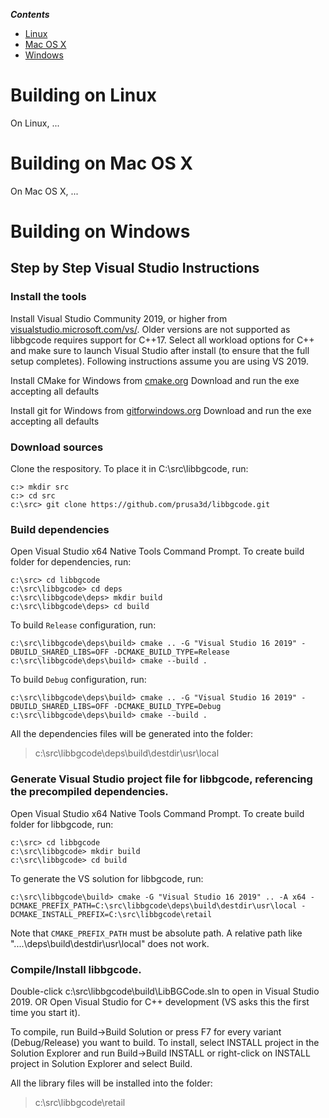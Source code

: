 _**Contents**_

  * [Linux](#building-on-linux)
  * [Mac OS X](#building-on-mac-os-x)
  * [Windows](#building-on-windows)
  
# Building on Linux

On Linux, ...

# Building on Mac OS X

On Mac OS X, ...

# Building on Windows

## Step by Step Visual Studio Instructions

### Install the tools

Install Visual Studio Community 2019, or higher from [visualstudio.microsoft.com/vs/](https://visualstudio.microsoft.com/vs/).
Older versions are not supported as libbgcode requires support for C++17.
Select all workload options for C++ and make sure to launch Visual Studio after install (to ensure that the full setup completes).
Following instructions assume you are using VS 2019.

Install CMake for Windows from [cmake.org](https://cmake.org/)
Download and run the exe accepting all defaults

Install git for Windows from [gitforwindows.org](https://gitforwindows.org/)
Download and run the exe accepting all defaults

### Download sources

Clone the respository.
To place it in C:\src\libbgcode, run:
```
c:> mkdir src
c:> cd src
c:\src> git clone https://github.com/prusa3d/libbgcode.git
```

### Build dependencies

Open Visual Studio x64 Native Tools Command Prompt.
To create build folder for dependencies, run:
```
c:\src> cd libbgcode
c:\src\libbgcode> cd deps
c:\src\libbgcode\deps> mkdir build
c:\src\libbgcode\deps> cd build
```

To build `Release` configuration, run:
```
c:\src\libbgcode\deps\build> cmake .. -G "Visual Studio 16 2019" -DBUILD_SHARED_LIBS=OFF -DCMAKE_BUILD_TYPE=Release
c:\src\libbgcode\deps\build> cmake --build .
```

To build `Debug` configuration, run:
```
c:\src\libbgcode\deps\build> cmake .. -G "Visual Studio 16 2019" -DBUILD_SHARED_LIBS=OFF -DCMAKE_BUILD_TYPE=Debug
c:\src\libbgcode\deps\build> cmake --build .
```

All the dependencies files will be generated into the folder:
>c:\src\libbgcode\deps\build\destdir\usr\local

### Generate Visual Studio project file for libbgcode, referencing the precompiled dependencies.

Open Visual Studio x64 Native Tools Command Prompt.
To create build folder for libbgcode, run:
```
c:\src> cd libbgcode
c:\src\libbgcode> mkdir build
c:\src\libbgcode> cd build
```

To generate the VS solution for libbgcode, run:
```
c:\src\libbgcode\build> cmake -G "Visual Studio 16 2019" .. -A x64 -DCMAKE_PREFIX_PATH=C:\src\libbgcode\deps\build\destdir\usr\local -DCMAKE_INSTALL_PREFIX=C:\src\libbgcode\retail
```
Note that `CMAKE_PREFIX_PATH` must be absolute path. A relative path like "....\deps\build\destdir\usr\local" does not work.

### Compile/Install libbgcode.

Double-click c:\src\libbgcode\build\LibBGCode.sln to open in Visual Studio 2019.
OR
Open Visual Studio for C++ development (VS asks this the first time you start it).

To compile, run Build->Build Solution or press F7 for every variant (Debug/Release) you want to build.
To install, select INSTALL project in the Solution Explorer and run Build->Build INSTALL or right-click on INSTALL project in Solution Explorer and select Build.

All the library files will be installed into the folder:
>c:\src\libbgcode\retail
